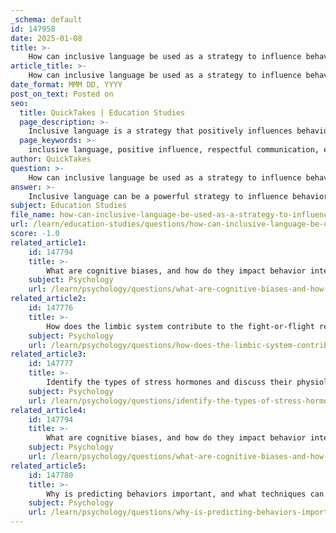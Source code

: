 ```yaml
---
_schema: default
id: 147958
date: 2025-01-08
title: >-
    How can inclusive language be used as a strategy to influence behavior positively?
article_title: >-
    How can inclusive language be used as a strategy to influence behavior positively?
date_format: MMM DD, YYYY
post_on_text: Posted on
seo:
  title: QuickTakes | Education Studies
  page_description: >-
    Inclusive language is a strategy that positively influences behavior by fostering respect, enhancing engagement, promoting empathy, building rapport, encouraging critical thinking, addressing language barriers, and cultivating a culture of diversity and fairness.
  page_keywords: >-
    inclusive language, positive influence, respectful communication, engagement, empathy, rapport, critical thinking, accessibility, diversity, fairness
author: QuickTakes
question: >-
    How can inclusive language be used as a strategy to influence behavior positively?
answer: >-
    Inclusive language can be a powerful strategy to influence behavior positively in various contexts, including educational settings and workplaces. Here are several ways in which inclusive language can achieve this:\n\n1. **Cultivating Respectful Communication**: Inclusive language fosters an environment where all individuals feel respected and valued. By using language that acknowledges and embraces diverse identities, experiences, and backgrounds, communicators can create a welcoming atmosphere. This respect encourages individuals to engage more openly and positively, leading to better interpersonal relationships and collaboration.\n\n2. **Enhancing Engagement and Participation**: When individuals perceive that their identities and experiences are acknowledged, they are more likely to participate actively in discussions and activities. In educational settings, for instance, students who feel included are more engaged in classroom discussions and group projects, which can enhance their learning outcomes and critical thinking skills.\n\n3. **Promoting Empathy and Understanding**: Using inclusive language helps individuals develop empathy by encouraging them to consider perspectives different from their own. This can lead to improved emotional regulation and conflict resolution skills, as individuals become more aware of the impact of their words and actions on others.\n\n4. **Building Rapport and Trust**: Inclusive language can strengthen relationships between instructors and students or between colleagues in a workplace. When individuals feel that their identities are respected, they are more likely to trust their peers and leaders, which can lead to a more cohesive and supportive environment.\n\n5. **Encouraging Critical Thinking**: By discussing the implications of language and its role in perpetuating stereotypes or inequalities, individuals can develop critical thinking skills. This awareness can empower them to use language as a tool for social change, promoting justice and equity within their communities.\n\n6. **Addressing Language Barriers**: Inclusive language also involves considering language accessibility for individuals with varying levels of health literacy or language proficiency. By ensuring that communication is clear and accessible, organizations can improve understanding and engagement, leading to better health behaviors and outcomes.\n\n7. **Fostering a Culture of Diversity and Fairness**: By actively promoting inclusive language, organizations and educators can set high expectations for all individuals, reinforcing a culture of diversity and fairness. This can motivate individuals to strive for their best, knowing that their contributions are valued.\n\nIn summary, inclusive language serves as a vital tool for influencing behavior positively by fostering respect, enhancing engagement, promoting empathy, building trust, encouraging critical thinking, addressing barriers, and cultivating a culture of diversity and fairness. By being intentional about language use, individuals and organizations can create environments that support and uplift all members of the community.
subject: Education Studies
file_name: how-can-inclusive-language-be-used-as-a-strategy-to-influence-behavior-positively.md
url: /learn/education-studies/questions/how-can-inclusive-language-be-used-as-a-strategy-to-influence-behavior-positively
score: -1.0
related_article1:
    id: 147794
    title: >-
        What are cognitive biases, and how do they impact behavior interpretation?
    subject: Psychology
    url: /learn/psychology/questions/what-are-cognitive-biases-and-how-do-they-impact-behavior-interpretation
related_article2:
    id: 147776
    title: >-
        How does the limbic system contribute to the fight-or-flight response, and what is its impact on interpersonal interactions?
    subject: Psychology
    url: /learn/psychology/questions/how-does-the-limbic-system-contribute-to-the-fightorflight-response-and-what-is-its-impact-on-interpersonal-interactions
related_article3:
    id: 147777
    title: >-
        Identify the types of stress hormones and discuss their physiological impact and long-term consequences.
    subject: Psychology
    url: /learn/psychology/questions/identify-the-types-of-stress-hormones-and-discuss-their-physiological-impact-and-longterm-consequences
related_article4:
    id: 147794
    title: >-
        What are cognitive biases, and how do they impact behavior interpretation?
    subject: Psychology
    url: /learn/psychology/questions/what-are-cognitive-biases-and-how-do-they-impact-behavior-interpretation
related_article5:
    id: 147780
    title: >-
        Why is predicting behaviors important, and what techniques can be used to reduce uncertainty in interactions?
    subject: Psychology
    url: /learn/psychology/questions/why-is-predicting-behaviors-important-and-what-techniques-can-be-used-to-reduce-uncertainty-in-interactions
---
```


&nbsp;